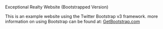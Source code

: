 Exceptional Realty Website (Bootstrapped Version)

This is an example website using the Twitter Bootstrap v3 framework. more information on using Bootstrap can be found at:
[GetBootstrap.com](http://getbootstrap.com)
